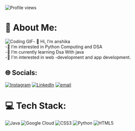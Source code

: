 ![Profile views](https://visitor-badge.laobi.icu/badge?page_id=anshika-ux)
# 💫 About Me:
![Coding GIF](https://media3.giphy.com/media/v1.Y2lkPTc5MGI3NjExeDMzcWJkbDFyZWRjdHc1aW16OWQzNTdtNmx1Njg4c3JhMWFvZ2h1cSZlcD12MV9pbnRlcm5hbF9naWZfYnlfaWQmY3Q9Zw/JqmupuTVZYaQX5s094/giphy.gif)- 👋 Hi, I’m anshika <br>-👀 I’m interested in Python Computing and DSA<br>-🌱 I’m currently learning  Dsa With java<br>-🎯 I'm interested in web -development and app development.<br>


## 🌐 Socials:
[![Instagram](https://img.shields.io/badge/Instagram-%23E4405F.svg?logo=Instagram&logoColor=white)](https://instagram.com/anshika._013) [![LinkedIn](https://img.shields.io/badge/LinkedIn-%230077B5.svg?logo=linkedin&logoColor=white)](https://linkedin.com/in/anshika-tripathi) [![email](https://img.shields.io/badge/Email-D14836?logo=gmail&logoColor=white)](mailto:ansh.t.00133@gmail.com) 

# 💻 Tech Stack:
![Java](https://img.shields.io/badge/java-%23ED8B00.svg?style=flat&logo=openjdk&logoColor=white) ![Google Cloud](https://img.shields.io/badge/GoogleCloud-%234285F4.svg?style=flat&logo=google-cloud&logoColor=white) ![CSS3](https://img.shields.io/badge/css3-%231572B6.svg?style=flat&logo=css3&logoColor=white) ![Python](https://img.shields.io/badge/python-3670A0?style=flat&logo=python&logoColor=ffdd54) ![HTML5](https://img.shields.io/badge/html5-%23E34F26.svg?style=flat&logo=html5&logoColor=white)
